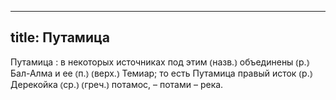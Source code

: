 
---
title: Путамица
---
Путамица
: в некоторых источниках под этим ⦅назв.⦆ объединены ⦅р.⦆ Бал-Алма и ее ⦅п.⦆ ⦅верх.⦆ Темиар; то есть Путамица правый исток ⦅р.⦆ Дерекойка ⦅ср.⦆ ⦅греч.⦆ потамос, – потами – река.

